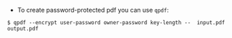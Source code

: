 * To create password-protected pdf you can use `qpdf`:
```
$ qpdf --encrypt user-password owner-password key-length --  input.pdf output.pdf
``` 
